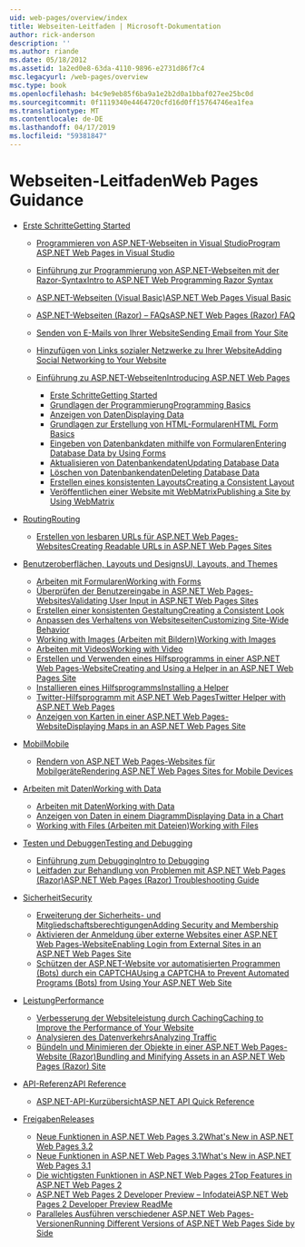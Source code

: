 ```yaml
---
uid: web-pages/overview/index
title: Webseiten-Leitfaden | Microsoft-Dokumentation
author: rick-anderson
description: ''
ms.author: riande
ms.date: 05/18/2012
ms.assetid: 1a2ed0e8-63da-4110-9896-e2731d86f7c4
msc.legacyurl: /web-pages/overview
msc.type: book
ms.openlocfilehash: b4c9e9eb85f6ba9a1e2b2d0a1bbaf027ee25bc0d
ms.sourcegitcommit: 0f1119340e4464720cfd16d0ff15764746ea1fea
ms.translationtype: MT
ms.contentlocale: de-DE
ms.lasthandoff: 04/17/2019
ms.locfileid: "59381847"
---
```

# <a name="web-pages-guidance"></a><span data-ttu-id="37bcf-102">Webseiten-Leitfaden</span><span class="sxs-lookup"><span data-stu-id="37bcf-102">Web Pages Guidance</span></span>

- [<span data-ttu-id="37bcf-103">Erste Schritte</span><span class="sxs-lookup"><span data-stu-id="37bcf-103">Getting Started</span></span>](getting-started/index.md)

    - [<span data-ttu-id="37bcf-104">Programmieren von ASP.NET-Webseiten in Visual Studio</span><span class="sxs-lookup"><span data-stu-id="37bcf-104">Program ASP.NET Web Pages in Visual Studio</span></span>](getting-started/program-asp-net-web-pages-in-visual-studio.md)
    - [<span data-ttu-id="37bcf-105">Einführung zur Programmierung von ASP.NET-Webseiten mit der Razor-Syntax</span><span class="sxs-lookup"><span data-stu-id="37bcf-105">Intro to ASP.NET Web Programming Razor Syntax</span></span>](getting-started/introducing-razor-syntax-c.md)
    - [<span data-ttu-id="37bcf-106">ASP.NET-Webseiten (Visual Basic)</span><span class="sxs-lookup"><span data-stu-id="37bcf-106">ASP.NET Web Pages Visual Basic</span></span>](getting-started/introducing-razor-syntax-vb.md)
    - [<span data-ttu-id="37bcf-107">ASP.NET-Webseiten (Razor) – FAQs</span><span class="sxs-lookup"><span data-stu-id="37bcf-107">ASP.NET Web Pages (Razor) FAQ</span></span>](getting-started/aspnet-web-pages-razor-faq.md)
    - [<span data-ttu-id="37bcf-108">Senden von E-Mails von Ihrer Website</span><span class="sxs-lookup"><span data-stu-id="37bcf-108">Sending Email from Your Site</span></span>](getting-started/11-adding-email-to-your-web-site.md)
    - [<span data-ttu-id="37bcf-109">Hinzufügen von Links sozialer Netzwerke zu Ihrer Website</span><span class="sxs-lookup"><span data-stu-id="37bcf-109">Adding Social Networking to Your Website</span></span>](getting-started/13-adding-social-networking-to-your-web-site.md)
    - [<span data-ttu-id="37bcf-110">Einführung zu ASP.NET-Webseiten</span><span class="sxs-lookup"><span data-stu-id="37bcf-110">Introducing ASP.NET Web Pages</span></span>](getting-started/introducing-aspnet-web-pages-2/index.md)

        - [<span data-ttu-id="37bcf-111">Erste Schritte</span><span class="sxs-lookup"><span data-stu-id="37bcf-111">Getting Started</span></span>](getting-started/introducing-aspnet-web-pages-2/getting-started.md)
        - [<span data-ttu-id="37bcf-112">Grundlagen der Programmierung</span><span class="sxs-lookup"><span data-stu-id="37bcf-112">Programming Basics</span></span>](getting-started/introducing-aspnet-web-pages-2/intro-to-web-pages-programming.md)
        - [<span data-ttu-id="37bcf-113">Anzeigen von Daten</span><span class="sxs-lookup"><span data-stu-id="37bcf-113">Displaying Data</span></span>](getting-started/introducing-aspnet-web-pages-2/displaying-data.md)
        - [<span data-ttu-id="37bcf-114">Grundlagen zur Erstellung von HTML-Formularen</span><span class="sxs-lookup"><span data-stu-id="37bcf-114">HTML Form Basics</span></span>](getting-started/introducing-aspnet-web-pages-2/form-basics.md)
        - [<span data-ttu-id="37bcf-115">Eingeben von Datenbankdaten mithilfe von Formularen</span><span class="sxs-lookup"><span data-stu-id="37bcf-115">Entering Database Data by Using Forms</span></span>](getting-started/introducing-aspnet-web-pages-2/entering-data.md)
        - [<span data-ttu-id="37bcf-116">Aktualisieren von Datenbankendaten</span><span class="sxs-lookup"><span data-stu-id="37bcf-116">Updating Database Data</span></span>](getting-started/introducing-aspnet-web-pages-2/updating-data.md)
        - [<span data-ttu-id="37bcf-117">Löschen von Datenbankendaten</span><span class="sxs-lookup"><span data-stu-id="37bcf-117">Deleting Database Data</span></span>](getting-started/introducing-aspnet-web-pages-2/deleting-data.md)
        - [<span data-ttu-id="37bcf-118">Erstellen eines konsistenten Layouts</span><span class="sxs-lookup"><span data-stu-id="37bcf-118">Creating a Consistent Layout</span></span>](getting-started/introducing-aspnet-web-pages-2/layouts.md)
        - [<span data-ttu-id="37bcf-119">Veröffentlichen einer Website mit WebMatrix</span><span class="sxs-lookup"><span data-stu-id="37bcf-119">Publishing a Site by Using WebMatrix</span></span>](getting-started/introducing-aspnet-web-pages-2/publishing.md)
- [<span data-ttu-id="37bcf-120">Routing</span><span class="sxs-lookup"><span data-stu-id="37bcf-120">Routing</span></span>](routing/index.md)

    - [<span data-ttu-id="37bcf-121">Erstellen von lesbaren URLs für ASP.NET Web Pages-Websites</span><span class="sxs-lookup"><span data-stu-id="37bcf-121">Creating Readable URLs in ASP.NET Web Pages Sites</span></span>](routing/creating-readable-urls-in-aspnet-web-pages-sites.md)
- [<span data-ttu-id="37bcf-122">Benutzeroberflächen, Layouts und Designs</span><span class="sxs-lookup"><span data-stu-id="37bcf-122">UI, Layouts, and Themes</span></span>](ui-layouts-and-themes/index.md)

    - [<span data-ttu-id="37bcf-123">Arbeiten mit Formularen</span><span class="sxs-lookup"><span data-stu-id="37bcf-123">Working with Forms</span></span>](ui-layouts-and-themes/4-working-with-forms.md)
    - [<span data-ttu-id="37bcf-124">Überprüfen der Benutzereingabe in ASP.NET Web Pages-Websites</span><span class="sxs-lookup"><span data-stu-id="37bcf-124">Validating User Input in ASP.NET Web Pages Sites</span></span>](ui-layouts-and-themes/validating-user-input-in-aspnet-web-pages-sites.md)
    - [<span data-ttu-id="37bcf-125">Erstellen einer konsistenten Gestaltung</span><span class="sxs-lookup"><span data-stu-id="37bcf-125">Creating a Consistent Look</span></span>](ui-layouts-and-themes/3-creating-a-consistent-look.md)
    - [<span data-ttu-id="37bcf-126">Anpassen des Verhaltens von Websiteseiten</span><span class="sxs-lookup"><span data-stu-id="37bcf-126">Customizing Site-Wide Behavior</span></span>](ui-layouts-and-themes/18-customizing-site-wide-behavior.md)
    - [<span data-ttu-id="37bcf-127">Working with Images (Arbeiten mit Bildern)</span><span class="sxs-lookup"><span data-stu-id="37bcf-127">Working with Images</span></span>](ui-layouts-and-themes/9-working-with-images.md)
    - [<span data-ttu-id="37bcf-128">Arbeiten mit Videos</span><span class="sxs-lookup"><span data-stu-id="37bcf-128">Working with Video</span></span>](ui-layouts-and-themes/10-working-with-video.md)
    - [<span data-ttu-id="37bcf-129">Erstellen und Verwenden eines Hilfsprogramms in einer ASP.NET Web Pages-Website</span><span class="sxs-lookup"><span data-stu-id="37bcf-129">Creating and Using a Helper in an ASP.NET Web Pages Site</span></span>](ui-layouts-and-themes/creating-and-using-a-helper-in-an-aspnet-web-pages-site.md)
    - [<span data-ttu-id="37bcf-130">Installieren eines Hilfsprogramms</span><span class="sxs-lookup"><span data-stu-id="37bcf-130">Installing a Helper</span></span>](ui-layouts-and-themes/installing-helpers.md)
    - [<span data-ttu-id="37bcf-131">Twitter-Hilfsprogramm mit ASP.NET Web Pages</span><span class="sxs-lookup"><span data-stu-id="37bcf-131">Twitter Helper with ASP.NET Web Pages</span></span>](ui-layouts-and-themes/twitter-helper.md)
    - [<span data-ttu-id="37bcf-132">Anzeigen von Karten in einer ASP.NET Web Pages-Website</span><span class="sxs-lookup"><span data-stu-id="37bcf-132">Displaying Maps in an ASP.NET Web Pages Site</span></span>](ui-layouts-and-themes/displaying-maps-in-an-aspnet-web-pages-site.md)
- [<span data-ttu-id="37bcf-133">Mobil</span><span class="sxs-lookup"><span data-stu-id="37bcf-133">Mobile</span></span>](mobile/index.md)

    - [<span data-ttu-id="37bcf-134">Rendern von ASP.NET Web Pages-Websites für Mobilgeräte</span><span class="sxs-lookup"><span data-stu-id="37bcf-134">Rendering ASP.NET Web Pages Sites for Mobile Devices</span></span>](mobile/rendering-aspnet-web-pages-sites-for-mobile-devices.md)
- [<span data-ttu-id="37bcf-135">Arbeiten mit Daten</span><span class="sxs-lookup"><span data-stu-id="37bcf-135">Working with Data</span></span>](data/index.md)

    - [<span data-ttu-id="37bcf-136">Arbeiten mit Daten</span><span class="sxs-lookup"><span data-stu-id="37bcf-136">Working with Data</span></span>](data/5-working-with-data.md)
    - [<span data-ttu-id="37bcf-137">Anzeigen von Daten in einem Diagramm</span><span class="sxs-lookup"><span data-stu-id="37bcf-137">Displaying Data in a Chart</span></span>](data/7-displaying-data-in-a-chart.md)
    - [<span data-ttu-id="37bcf-138">Working with Files (Arbeiten mit Dateien)</span><span class="sxs-lookup"><span data-stu-id="37bcf-138">Working with Files</span></span>](data/working-with-files.md)
- [<span data-ttu-id="37bcf-139">Testen und Debuggen</span><span class="sxs-lookup"><span data-stu-id="37bcf-139">Testing and Debugging</span></span>](testing-and-debugging/index.md)

    - [<span data-ttu-id="37bcf-140">Einführung zum Debugging</span><span class="sxs-lookup"><span data-stu-id="37bcf-140">Intro to Debugging</span></span>](testing-and-debugging/introduction-to-debugging.md)
    - [<span data-ttu-id="37bcf-141">Leitfaden zur Behandlung von Problemen mit ASP.NET Web Pages (Razor)</span><span class="sxs-lookup"><span data-stu-id="37bcf-141">ASP.NET Web Pages (Razor) Troubleshooting Guide</span></span>](testing-and-debugging/aspnet-web-pages-razor-troubleshooting-guide.md)
- [<span data-ttu-id="37bcf-142">Sicherheit</span><span class="sxs-lookup"><span data-stu-id="37bcf-142">Security</span></span>](security/index.md)

    - [<span data-ttu-id="37bcf-143">Erweiterung der Sicherheits- und Mitgliedschaftsberechtigungen</span><span class="sxs-lookup"><span data-stu-id="37bcf-143">Adding Security and Membership</span></span>](security/16-adding-security-and-membership.md)
    - [<span data-ttu-id="37bcf-144">Aktivieren der Anmeldung über externe Websites einer ASP.NET Web Pages-Website</span><span class="sxs-lookup"><span data-stu-id="37bcf-144">Enabling Login from External Sites in an ASP.NET Web Pages Site</span></span>](security/enabling-login-from-external-sites-in-an-aspnet-web-pages-site.md)
    - [<span data-ttu-id="37bcf-145">Schützen der ASP.NET-Website vor automatisierten Programmen (Bots) durch ein CAPTCHA</span><span class="sxs-lookup"><span data-stu-id="37bcf-145">Using a CAPTCHA to Prevent Automated Programs (Bots) from Using Your ASP.NET Web Site</span></span>](security/using-a-catpcha-to-prevent-automated-programs-bots-from-using-your-aspnet-web-site.md)
- [<span data-ttu-id="37bcf-146">Leistung</span><span class="sxs-lookup"><span data-stu-id="37bcf-146">Performance</span></span>](performance-and-traffic/index.md)

    - [<span data-ttu-id="37bcf-147">Verbesserung der Websiteleistung durch Caching</span><span class="sxs-lookup"><span data-stu-id="37bcf-147">Caching to Improve the Performance of Your Website</span></span>](performance-and-traffic/15-caching-to-improve-the-performance-of-your-website.md)
    - [<span data-ttu-id="37bcf-148">Analysieren des Datenverkehrs</span><span class="sxs-lookup"><span data-stu-id="37bcf-148">Analyzing Traffic</span></span>](performance-and-traffic/14-analyzing-traffic.md)
    - [<span data-ttu-id="37bcf-149">Bündeln und Minimieren der Objekte in einer ASP.NET Web Pages-Website (Razor)</span><span class="sxs-lookup"><span data-stu-id="37bcf-149">Bundling and Minifying Assets in an ASP.NET Web Pages (Razor) Site</span></span>](performance-and-traffic/bundling-and-minifying-assets-in-an-aspnet-web-pages-razor-site.md)
- [<span data-ttu-id="37bcf-150">API-Referenz</span><span class="sxs-lookup"><span data-stu-id="37bcf-150">API Reference</span></span>](api-reference/index.md)

    - [<span data-ttu-id="37bcf-151">ASP.NET-API-Kurzübersicht</span><span class="sxs-lookup"><span data-stu-id="37bcf-151">ASP.NET API Quick Reference</span></span>](api-reference/asp-net-web-pages-api-reference.md)
- [<span data-ttu-id="37bcf-152">Freigaben</span><span class="sxs-lookup"><span data-stu-id="37bcf-152">Releases</span></span>](releases/index.md)

    - [<span data-ttu-id="37bcf-153">Neue Funktionen in ASP.NET Web Pages 3.2</span><span class="sxs-lookup"><span data-stu-id="37bcf-153">What's New in ASP.NET Web Pages 3.2</span></span>](releases/whats-new-in-aspnet-web-pages-32.md)
    - [<span data-ttu-id="37bcf-154">Neue Funktionen in ASP.NET Web Pages 3.1</span><span class="sxs-lookup"><span data-stu-id="37bcf-154">What's New in ASP.NET Web Pages 3.1</span></span>](releases/whats-new-aspnet-web-pages-31.md)
    - [<span data-ttu-id="37bcf-155">Die wichtigsten Funktionen in ASP.NET Web Pages 2</span><span class="sxs-lookup"><span data-stu-id="37bcf-155">Top Features in ASP.NET Web Pages 2</span></span>](releases/top-features-in-web-pages-2.md)
    - [<span data-ttu-id="37bcf-156">ASP.NET Web Pages 2 Developer Preview – Infodatei</span><span class="sxs-lookup"><span data-stu-id="37bcf-156">ASP.NET Web Pages 2 Developer Preview ReadMe</span></span>](releases/aspnet-web-pages-2-developer-preview-readme.md)
    - [<span data-ttu-id="37bcf-157">Paralleles Ausführen verschiedener ASP.NET Web Pages-Versionen</span><span class="sxs-lookup"><span data-stu-id="37bcf-157">Running Different Versions of ASP.NET Web Pages Side by Side</span></span>](releases/running-v1-and-v2-sites-side-by-side.md)
